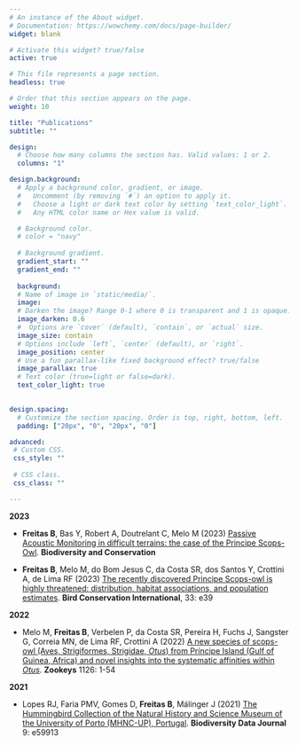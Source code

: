 ```yaml
---
# An instance of the About widget.
# Documentation: https://wowchemy.com/docs/page-builder/
widget: blank

# Activate this widget? true/false
active: true

# This file represents a page section.
headless: true

# Order that this section appears on the page.
weight: 10

title: "Publications"
subtitle: ""

design:
  # Choose how many columns the section has. Valid values: 1 or 2.
  columns: "1"

design.background:
  # Apply a background color, gradient, or image.
  #   Uncomment (by removing `#`) an option to apply it.
  #   Choose a light or dark text color by setting `text_color_light`.
  #   Any HTML color name or Hex value is valid.

  # Background color.
  # color = "navy"
  
  # Background gradient.
  gradient_start: ""
  gradient_end: ""
  
  background:
  # Name of image in `static/media/`.
  image:
  # Darken the image? Range 0-1 where 0 is transparent and 1 is opaque.
  image_darken: 0.6
  #  Options are `cover` (default), `contain`, or `actual` size.
  image_size: contain
  # Options include `left`, `center` (default), or `right`.
  image_position: center
  # Use a fun parallax-like fixed background effect? true/false
  image_parallax: true
  # Text color (true=light or false=dark).
  text_color_light: true
  

design.spacing:
  # Customize the section spacing. Order is top, right, bottom, left.
  padding: ["20px", "0", "20px", "0"]

advanced:
 # Custom CSS. 
 css_style: ""
 
 # CSS class.
 css_class: ""

---
```


**2023**
- **Freitas B**, Bas Y, Robert A, Doutrelant C, Melo M (2023) [Passive Acoustic Monitoring in difficult terrains: the case of the Principe Scops-Owl](https://doi.org/10.1007/s10531-023-02642-7). **Biodiversity and Conservation** 

- **Freitas B**, Melo M, do Bom Jesus C, da Costa SR, dos Santos Y, Crottini A, de Lima RF (2023) [The recently discovered Principe Scops-owl is highly threatened: distribution, habitat associations, and population estimates](https://doi.org/10.1017/S0959270922000429). **Bird Conservation International**, 33: e39 


**2022**
- Melo M, **Freitas B**, Verbelen P, da Costa SR, Pereira H, Fuchs J, Sangster G, Correia MN, de Lima RF, Crottini A (2022) [A new species of scops-owl (Aves, Strigiformes, Strigidae, <i>Otus</i>) from Príncipe Island (Gulf of Guinea, Africa) and novel insights into the systematic affinities within <i>Otus</i>](https://doi.org/10.3897/zookeys.1126.87635). **Zookeys** 1126: 1-54


**2021**
- Lopes RJ, Faria PMV, Gomes D, **Freitas B**, Málinger J (2021) [The Hummingbird Collection of the Natural History and Science Museum of the University of Porto (MHNC-UP), Portugal](https://doi.org/10.3897/BDJ.9.e59913). **Biodiversity Data Journal** 9: e59913